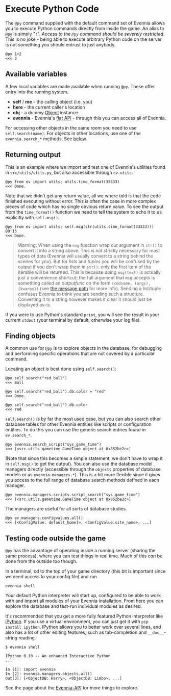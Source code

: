 # Execute Python Code


The `@py` command supplied with the default command set of Evennia allows you to execute Python commands directly from inside the game.  An alias to `@py` is simply "`!`". *Access to the `@py` command should be severely restricted*. This is no joke - being able to execute arbitrary Python code on the server is not something you should entrust to just anybody.

    @py 1+2 
    <<< 3

## Available variables 

A few local variables are made available when running `@py`. These offer entry into the running system.

- **self** / **me** - the calling object (i.e. you)
- **here** - the current caller's location
- **obj** - a dummy [Object](../../evennia_core/system/objects/Objects) instance
- **evennia** - Evennia's [flat API](../../evennia_core/evennia-flat-api) - through this you can access all of Evennia.

For accessing other objects in the same room you need to use `self.search(name)`. For objects in other locations, use one of the `evennia.search_*` methods. See [below](https://github.com/evennia/evennia/wiki/Execute%20Python%20Code#finding-objects).

## Returning output

This is an example where we import and test one of Evennia's utilities found in `src/utils/utils.py`, but also accessible through `ev.utils`:

    @py from ev import utils; utils.time_format(33333)
    <<< Done.

Note that we didn't get any return value, all we where told is that the code finished executing without error. This is often the case in more complex pieces of code which has no single obvious return value.  To see the output from the `time_format()` function we need to tell the system to echo it to us explicitly with `self.msg()`.

    @py from ev import utils; self.msg(str(utils.time_format(33333)))
    09:15
    <<< Done.

> Warning: When using the `msg` function wrap our argument in `str()` to convert it into a string above. This is not strictly necessary for most types of data (Evennia will usually convert to a string behind the scenes for you). But for *lists* and *tuples* you will be confused by the output if you don't wrap them in `str()`: only the first item of the iterable will be returned. This is because doing `msg(text)` is actually just a convenience shortcut; the full argument that `msg` accepts is something called an *outputfunc* on the form `(cmdname, (args), {kwargs})` (see [the message path](https://github.com/evennia/evennia/wiki/Messagepath) for more info). Sending a list/tuple confuses Evennia to think you are sending such a structure. Converting it to a string however makes it clear it should just be displayed as-is. 

If you were to use Python's standard `print`, you will see the result in your current `stdout` (your terminal by default, otherwise your log file).

## Finding objects

A common use for `@py` is to explore objects in the database, for debugging and performing specific operations that are not covered by a particular command. 

Locating an object is best done using `self.search()`:

    @py self.search("red_ball")
    <<< Ball 
    
    @py self.search("red_ball").db.color = "red"
    <<< Done. 
    
    @py self.search("red_ball").db.color
    <<< red

`self.search()` is by far the most used case, but you can also search other database tables for other Evennia entities like scripts or configuration entities. To do this you can use the generic search entries found in `ev.search_*`.

    @py evennia.search_script("sys_game_time")
    <<< [<src.utils.gametime.GameTime object at 0x852be2c>]

(Note that since this becomes a simple statement, we don't have to wrap it in `self.msg()` to get the output). You can also use the database model managers directly (accessible through the `objects` properties of database models or as `evennia.managers.*`). This is a bit more flexible since it gives you access to the full range of database search methods defined in each manager.

    @py evennia.managers.scripts.script_search("sys_game_time")
    <<< [<src.utils.gametime.GameTime object at 0x852be2c>]

The managers are useful for all sorts of database studies.

    @py ev.managers.configvalues.all()
    <<< [<ConfigValue: default_home]>, <ConfigValue:site_name>, ...]

## Testing code outside the game

`@py` has the advantage of operating inside a running server (sharing the same process), where you can test things in real time. Much of this *can* be done from the outside too though. 

In a terminal, cd to the top of your game directory (this bit is important since we need access to your config file) and run

    evennia shell

Your default Python interpreter will start up, configured to be able to work with and import all modules of your Evennia installation. From here you can explore the database and test-run individual modules as desired.

It's recommended that you get a more fully featured Python interpreter like [iPython](http://ipython.scipy.org/moin/). If you use a virtual environment, you can just get it with `pip install ipython`. IPython allows you to better work over several lines, and also has a lot of other editing features, such as tab-completion and `__doc__`-string reading.

    $ evennia shell
    
    IPython 0.10 -- An enhanced Interactive Python
    ...
    
    In [1]: import evennia
    In [2]: evennia.managers.objects.all()
    Out[3]: [<ObjectDB: Harry>, <ObjectDB: Limbo>, ...]

See the page about the [Evennia-API](../../evennia_core/evennia-flat-api) for more things to explore. 
